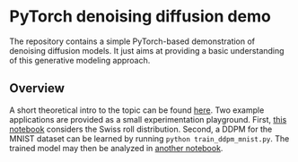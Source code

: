 # PyTorch denoising diffusion demo

The repository contains a simple PyTorch-based demonstration of denoising diffusion models.
It just aims at providing a basic understanding of this generative modeling approach.

## Overview

A short theoretical intro to the topic can be found [here](notebooks/ddpm_intro.ipynb).
Two example applications are provided as a small experimentation playground.
First, [this notebook](notebooks/ddpm_swissroll.ipynb) considers the Swiss roll distribution.
Second, a DDPM for the MNIST dataset can be learned by running `python train_ddpm_mnist.py`.
The trained model may then be analyzed in [another notebook](notebooks/ddpm_mnist.ipynb).

